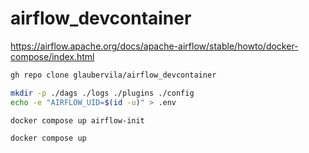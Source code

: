 # airflow_devcontainer


https://airflow.apache.org/docs/apache-airflow/stable/howto/docker-compose/index.html

```bash
gh repo clone glaubervila/airflow_devcontainer
```

```bash
mkdir -p ./dags ./logs ./plugins ./config
echo -e "AIRFLOW_UID=$(id -u)" > .env
```

```bash
docker compose up airflow-init
```

```bash
docker compose up
```

